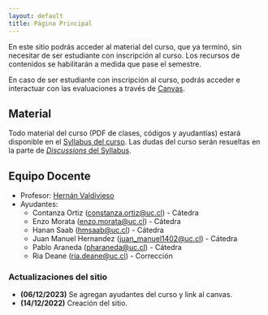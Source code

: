```yaml
---
layout: default
title: Página Principal
---
```


En este sitio podrás acceder al material del curso, que ya terminó, sin necesitar de ser estudiante con inscripción al curso. Los recursos de contenidos se habilitarán a medida que pase el semestre.

En caso de ser estudiante con inscripción al curso, podrás acceder e interactuar con las evaluaciones a través de [Canvas](https://cursos.canvas.uc.cl/courses/59036).


## Material

Todo material del curso (PDF de clases, códigos y ayudantías) estará disponible en el [Syllabus del curso](https://github.com/PUC-Infovis/Syllabus-2023-1). Las dudas del curso serán resueltas en la parte de [_Discussions_ del Syllabus](https://github.com/PUC-Infovis/Syllabus-2023-1/discussions).


## Equipo Docente

- Profesor: [Hernán Valdivieso](https://hernan4444.github.io/)
- Ayudantes: 
    - Contanza Ortiz (constanza.ortiz@uc.cl) - Cátedra
    - Enzo Morata (enzo.morata@uc.cl) - Cátedra
    - Hanan Saab (hmsaab@uc.cl) - Cátedra
    - Juan Manuel Hernandez (juan_manuel1402@uc.cl) - Cátedra
    - Pablo Araneda (pharaneda@uc.cl) - Cátedra
    - Ria Deane (ria.deane@uc.cl) - Corrección


### Actualizaciones del sitio

- **(06/12/2023)** Se agregan ayudantes del curso y link al canvas.
- **(14/12/2022)** Creación del sitio.